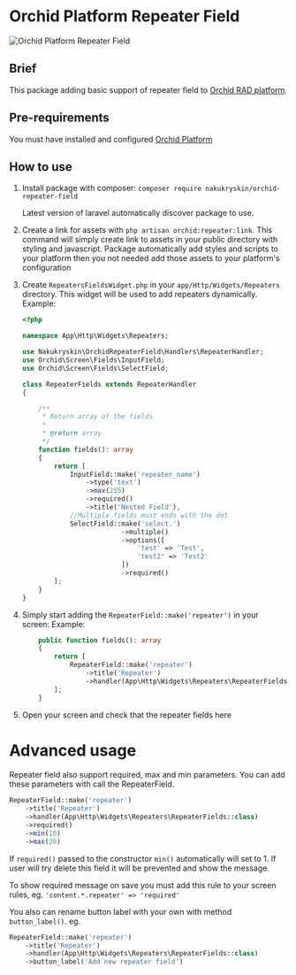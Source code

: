 # Orchid Platform Repeater Field

![Orchid Platform Repeater Field](https://user-images.githubusercontent.com/349293/51706442-7df0de00-202f-11e9-9a38-fd1a204c93bc.png)

## Brief
This package adding basic support of repeater field to [Orchid RAD platform](https://github.com/orchidsoftware/platform).

## Pre-requirements
You must have installed and configured [Orchid Platform](https://github.com/orchidsoftware/platform)

## How to use

1. Install package with composer: 
    `composer require nakukryskin/orchid-repeater-field`
    
    Latest version of laravel automatically discover package to use.
    
1. Create a link for assets with `php artisan orchid:repeater:link`. 
    This command will simply create link to assets in your public directory with styling and javascript.
    Package automatically add styles and scripts to your platform then you not needed add those assets to your platform's configuration
    
1. Create `RepeatersFieldsWidget.php` in your `app/Http/Widgets/Repeaters` directory. This widget will be used to add repeaters dynamically.
    Example:
    ```php
    <?php
    
    namespace App\Http\Widgets\Repeaters;
    
    use Nakukryskin\OrchidRepeaterField\Handlers\RepeaterHandler;
    use Orchid\Screen\Fields\InputField;
    use Orchid\Screen\Fields\SelectField;
    
    class RepeaterFields extends RepeaterHandler
    {
    
        /**
         * Return array of the fields
         *
         * @return array
         */
        function fields(): array
        {
            return [
                InputField::make('repeater_name')
                    ->type('text')
                    ->max(255)
                    ->required()
                    ->title('Nested Field'),
                //Multiple fields must ends with the dot 
                SelectField::make('select.')
                             ->multiple()
                             ->options([
                                 'test' => 'Test',
                                 'test2' => 'Test2'
                             ])
                             ->required()
            ];
        }
    }
    ```

1. Simply start adding the `RepeaterField::make('repeater')` in your screen:
    Example:
    ```php
        public function fields(): array
        {
            return [
                RepeaterField::make('repeater')
                    ->title('Repeater')
                    ->handler(App\Http\Widgets\Repeaters\RepeaterFields::class),
            ];
        }
    ```

1. Open your screen and check that the repeater fields here

# Advanced usage

Repeater field also support required, max and min parameters. You can add these parameters with call the RepeaterField.

```php
RepeaterField::make('repeater')
    ->title('Repeater')
    ->handler(App\Http\Widgets\Repeaters\RepeaterFields::class)
    ->required()
    ->min(10)
    ->max(20)
```

If `required()` passed to the constructor `min()` automatically will set to 1. If user will try delete this field it will be prevented and show the message.

To show required message on save you must add this rule to your screen rules, eg. `'content.*.repeater' => 'required'`

You also can rename button label with your own with method `button_label()`. 
eg.
```php
RepeaterField::make('repeater')
    ->title('Repeater')
    ->handler(App\Http\Widgets\Repeaters\RepeaterFields::class)
    ->button_label('Add new repeater field')
```